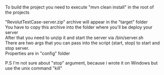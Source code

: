 To build the project you need to execute "mvn clean install" in the root of the projects<br />

"RevolutTestCase-server.zip" archive will appear in the "target" folder<br />
You have to copy this archive into the folder where you'll be deploy your server<br />
After that you need to unzip it and start the server via /bin/server.sh<br />
There are two args that you can pass into the script (start, stop) to start and stop server.<br />
Properties are in "config" folder <br />

P.S
I'm not sure about "stop" argument, because i wrote it on Windows but use the unix command "kill"